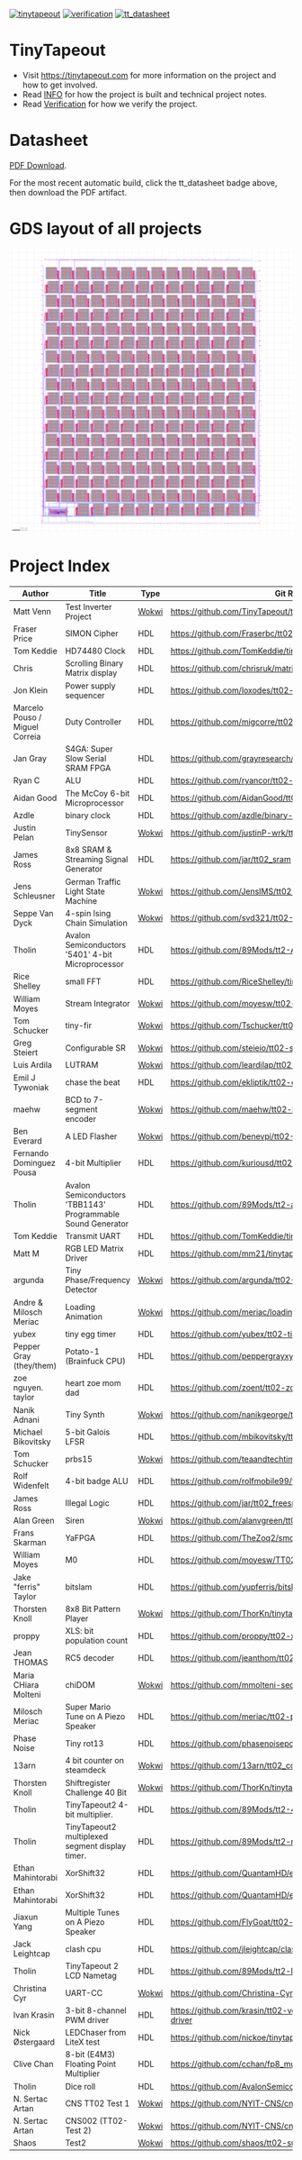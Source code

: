 [![tinytapeout](https://github.com/tinytapeout/tinytapeout-02/actions/workflows/gds.yaml/badge.svg)](https://github.com/tinytapeout/tinytapeout-02/actions/workflows/gds.yaml)
[![verification](https://github.com/tinytapeout/tinytapeout-02/actions/workflows/verification.yaml/badge.svg)](https://github.com/tinytapeout/tinytapeout-02/actions/workflows/verification.yaml)
[![tt_datasheet](https://github.com/tinytapeout/tinytapeout-02/actions/workflows/tt_datasheet.yaml/badge.svg)](https://github.com/tinytapeout/tinytapeout-02/actions/workflows/tt_datasheet.yaml)

# TinyTapeout

* Visit https://tinytapeout.com for more information on the project and how to get involved.
* Read [INFO](INFO.md) for how the project is built and technical project notes.
* Read [Verification](VERIFICATION.md) for how we verify the project.

# Datasheet

[PDF Download](datasheet.pdf).

For the most recent automatic build, click the tt_datasheet badge above, then download the PDF artifact.

# GDS layout of all projects

![tiny tapeout](tinytapeout.png)

# Project Index

| Author | Title | Type | Git Repo |
| ------ | ------| -----| ---------|
| Matt Venn | Test Inverter Project | [Wokwi](https://wokwi.com/projects/341535056611770964) | https://github.com/TinyTapeout/tt02-test-invert |
| Fraser Price | SIMON Cipher | HDL | https://github.com/Fraserbc/tt02-simon |
| Tom Keddie | HD74480 Clock | HDL | https://github.com/TomKeddie/tinytapeout-2022-2 |
| Chris | Scrolling Binary Matrix display | HDL | https://github.com/chrisruk/matrixchip |
| Jon Klein | Power supply sequencer | HDL | https://github.com/loxodes/tt02-submission-loxodes |
| Marcelo Pouso / Miguel Correia | Duty Controller | HDL | https://github.com/migcorre/tt02-dc |
| Jan Gray | S4GA: Super Slow Serial SRAM FPGA | HDL | https://github.com/grayresearch/tt02-s4ga |
| Ryan C | ALU | HDL | https://github.com/ryancor/tt02-submission-template |
| Aidan Good | The McCoy 6-bit Microprocessor | HDL | https://github.com/AidanGood/tt02-McCoy |
| Azdle | binary clock | HDL | https://github.com/azdle/binary-clock-asic |
| Justin Pelan | TinySensor | [Wokwi](https://wokwi.com/projects/347787021138264660) | https://github.com/justinP-wrk/tt02-TinySensor |
| James Ross | 8x8 SRAM & Streaming Signal Generator | HDL | https://github.com/jar/tt02_sram |
| Jens Schleusner | German Traffic Light State Machine | [Wokwi](https://wokwi.com/projects/347690870424732244) | https://github.com/JensIMS/tt02-trafficlight |
| Seppe Van Dyck | 4-spin Ising Chain Simulation | [Wokwi](https://wokwi.com/projects/347592305412145748) | https://github.com/svd321/tt02-Ising |
| Tholin | Avalon Semiconductors '5401' 4-bit Microprocessor | HDL | https://github.com/89Mods/tt2-AvalonSemi-5401 |
| Rice Shelley | small FFT | HDL | https://github.com/RiceShelley/tiny-fft |
| William Moyes | Stream Integrator | [Wokwi](https://wokwi.com/projects/346553315158393428) | https://github.com/moyesw/tt02-moyesw-StreamIntegrator |
| Tom Schucker | tiny-fir | [Wokwi](https://wokwi.com/projects/347894637149553236) | https://github.com/Tschucker/tt02-submission-tiny-fir |
| Greg Steiert | Configurable SR | [Wokwi](https://wokwi.com/projects/346916357828248146) | https://github.com/steieio/tt02-submission-universal-sr |
| Luis Ardila | LUTRAM | [Wokwi](https://wokwi.com/projects/347594509754827347) | https://github.com/leardilap/tt02-LUTRAM |
| Emil J Tywoniak | chase the beat | HDL | https://github.com/ekliptik/tt02-chase-the-beat |
| maehw | BCD to 7-segment encoder | [Wokwi](https://wokwi.com/projects/347688030570545747) | https://github.com/maehw/tt02-bcd-7segment-encoder |
| Ben Everard | A LED Flasher | [Wokwi](https://wokwi.com/projects/342981109408072274) | https://github.com/benevpi/tt02-LED-flasher |
| Fernando Dominguez Pousa | 4-bit Multiplier | HDL | https://github.com/kuriousd/tt02-4bit-multiplier |
| Tholin | Avalon Semiconductors 'TBB1143' Programmable Sound Generator | HDL | https://github.com/89Mods/tt2-avalonsemi-TBB1143 |
| Tom Keddie | Transmit UART | HDL | https://github.com/TomKeddie/tinytapeout-2022-2a |
| Matt M | RGB LED Matrix Driver | HDL | https://github.com/mm21/tinytapeout2-led-matrix |
| argunda | Tiny Phase/Frequency Detector | [Wokwi](https://wokwi.com/projects/348195845106041428) | https://github.com/argunda/tt02-TinyPFD |
| Andre & Milosch Meriac | Loading Animation | [Wokwi](https://wokwi.com/projects/348121131386929746) | https://github.com/meriac/loading-animation |
| yubex | tiny egg timer | HDL | https://github.com/yubex/tt02-tiny_egg_timer |
| Pepper Gray (they/them) | Potato-1 (Brainfuck CPU) | HDL | https://github.com/peppergrayxyz/Potato-1 |
| zoe nguyen.  taylor | heart zoe mom dad | HDL | https://github.com/zoent/tt02-zoe-chip |
| Nanik Adnani | Tiny Synth | [Wokwi](https://wokwi.com/projects/348255968419643987) | https://github.com/nanikgeorge/tt02-submission-template |
| Michael Bikovitsky | 5-bit Galois LFSR | HDL | https://github.com/mbikovitsky/tt02-lfsr |
| Tom Schucker | prbs15 | [Wokwi](https://wokwi.com/projects/348260124451668562) | https://github.com/teaandtechtime/tt02-submission-prbs15 |
| Rolf Widenfelt | 4-bit badge ALU | HDL | https://github.com/rolfmobile99/tt02-submission-template |
| James Ross | Illegal Logic | HDL | https://github.com/jar/tt02_freespeech |
| Alan Green | Siren | [Wokwi](https://wokwi.com/projects/348242239268323922) | https://github.com/alanvgreen/tt02-siren |
| Frans Skarman | YaFPGA | HDL | https://github.com/TheZoq2/smolfpga |
| William Moyes | M0 | HDL | https://github.com/moyesw/TT02-M0 |
| Jake "ferris" Taylor | bitslam | HDL | https://github.com/yupferris/bitslam |
| Thorsten Knoll | 8x8 Bit Pattern Player | [Wokwi](https://wokwi.com/projects/341620484740219475) | https://github.com/ThorKn/tinytapeout02_pattern_player |
| proppy | XLS: bit population count | HDL | https://github.com/proppy/tt02-xls-popcount |
| Jean THOMAS | RC5 decoder | HDL | https://github.com/jeanthom/tt02-rc5-receiver |
| Maria CHiara Molteni | chiDOM | [Wokwi](https://wokwi.com/projects/341614374571475540) | https://github.com/mmolteni-secpat/tinytapeout02_chiDOM |
| Milosch Meriac | Super Mario Tune on A Piezo Speaker | HDL | https://github.com/meriac/tt02-play-tune |
| Phase Noise | Tiny rot13 | HDL | https://github.com/phasenoisepon/tt02-phasenoisepon |
| 13arn | 4 bit counter on steamdeck | [Wokwi](https://wokwi.com/projects/341541108650607187) | https://github.com/13arn/tt02_counter_steamdeck |
| Thorsten Knoll | Shiftregister Challenge 40 Bit | [Wokwi](https://wokwi.com/projects/341516949939814994) | https://github.com/ThorKn/tinytapeout02_shiftregister_challenge |
| Tholin | TinyTapeout2 4-bit multiplier. | HDL | https://github.com/89Mods/tt2-4x4-multiply |
| Tholin | TinyTapeout2 multiplexed segment display timer. | HDL | https://github.com/89Mods/tt2-multiplexed-counter |
| Ethan Mahintorabi | XorShift32 | HDL | https://github.com/QuantamHD/ethan-evan-random-numbers |
| Ethan Mahintorabi | XorShift32 | HDL | https://github.com/QuantamHD/evan-submission |
| Jiaxun Yang | Multiple Tunes on A Piezo Speaker | HDL | https://github.com/FlyGoat/tt02-play-tune-flygoat |
| Jack Leightcap | clash cpu | HDL | https://github.com/jleightcap/clash-silicon-tinytapeout |
| Tholin | TinyTapeout 2 LCD Nametag | HDL | https://github.com/89Mods/tt2-lcd-namebadge |
| Christina Cyr | UART-CC | [Wokwi](https://wokwi.com/projects/347619669052490324) | https://github.com/Christina-Cyr/tt02-submission-UART-CC |
| Ivan Krasin | 3-bit 8-channel PWM driver | HDL | https://github.com/krasin/tt02-verilog-3-bit-8-channel-pwm-driver |
| Nick Østergaard | LEDChaser from LiteX test | HDL | https://github.com/nickoe/tinytapeout02-verilog-gds-test |
| Clive Chan | 8-bit (E4M3) Floating Point Multiplier | HDL | https://github.com/cchan/fp8_mul |
| Tholin | Dice roll | HDL | https://github.com/AvalonSemiconductors/tt2-diceroll |
| N. Sertac Artan | CNS TT02 Test 1 | [Wokwi](https://wokwi.com/projects/348953272198890067) | https://github.com/NYIT-CNS/cns001-tt02-submission1 |
| N. Sertac Artan | CNS002 (TT02-Test 2) | [Wokwi](https://wokwi.com/projects/348961139276644947) | https://github.com/NYIT-CNS/cns002-tt02-submission2 |
| Shaos | Test2 | [Wokwi](https://wokwi.com/projects/348540666182107731) | https://github.com/shaos/tt02-submission-shaos |
